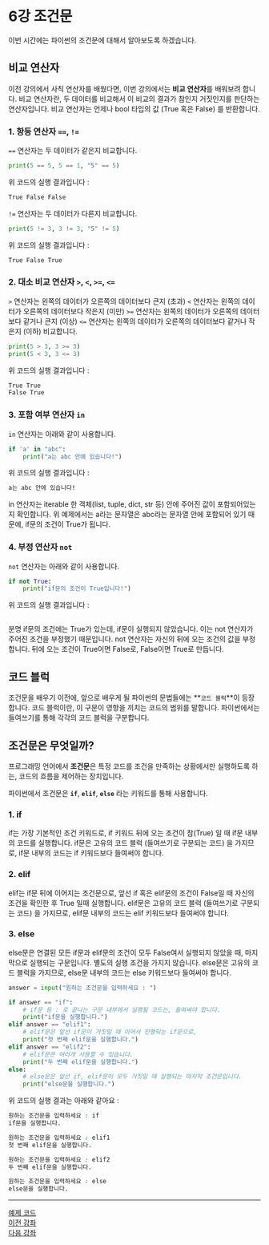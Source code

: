 # 6강 조건문
이번 시간에는 파이썬의 조건문에 대해서 알아보도록 하겠습니다.

## 비교 연산자
이전 강의에서 사칙 연산자를 배웠다면, 이번 강의에서는 **비교 연산자**를 배워보려 합니다.
비교 연산자란, 두 데이터를 비교해서 이 비교의 결과가 참인지 거짓인지를 판단하는 연산자입니다.
비교 연산자는 언제나 bool 타입의 값 (True 혹은 False) 를 반환합니다.

### 1. 항등 연산자 `==`, `!=`
`==` 연산자는 두 데이터가 같은지 비교합니다.
```python
print(5 == 5, 5 == 1, "5" == 5)
```
위 코드의 실행 결과입니다 :
```css
True False False
```
`!=` 연산자는 두 데이터가 다른지 비교합니다.
```python
print(5 != 3, 3 != 3, "5" != 5)
```
위 코드의 실행 결과입니다 :
```css
True False True
```
### 2. 대소 비교 연산자 `>`, `<`, `>=`, `<=`
`>` 연산자는 왼쪽의 데이터가 오른쪽의 데이터보다 큰지 (초과)
`<` 연산자는 왼쪽의 데이터가 오른쪽의 데이터보다 작은지 (미만)
`>=` 연산자는 왼쪽의 데이터가 오른쪽의 데이터보다 같거나 큰지 (이상)
`<=` 연산자는 왼쪽의 데이터가 오른쪽의 데이터보다 같거나 작은지 (이하) 비교합니다.
```python
print(5 > 3, 3 >= 3)
print(5 < 3, 3 <= 3)
```
위 코드의 실행 결과입니다 :
```css
True True
False True
```

### 3. 포함 여부 연산자 `in`
`in` 연산자는 아래와 같이 사용합니다.
```python
if 'a' in "abc":
    print("a는 abc 안에 있습니다!")
```
위 코드의 실행 결과입니다 :
```css
a는 abc 안에 있습니다!
```
in 연산자는 iterable 한 객체(list, tuple, dict, str 등) 안에 주어진 값이 포함되어있는지 확인합니다.
위 예제에서는 a라는 문자열은 abc라는 문자열 안에 포함되어 있기 때문에, if문의 조건이 True가 됩니다.

### 4. 부정 연산자 `not`
`not` 연산자는 아래와 같이 사용합니다.
```python
if not True:
    print("if문의 조건이 True입니다!")
```
위 코드의 실행 결과입니다 :
```css

```
분명 if문의 조건에는 True가 있는데, if문이 실행되지 않았습니다. 이는 not 연산자가 주어진 조건을 부정했기 때문입니다.
not 연산자는 자신의 뒤에 오는 조건의 값을 부정합니다. 뒤에 오는 조건이 True이면 False로, False이면 True로 만듭니다.



## 코드 블럭
조건문을 배우기 이전에, 앞으로 배우게 될 파이썬의 문법들에는 **`코드 블럭`**이 등장합니다.
코드 블럭이란, 이 구문이 영향을 끼치는 코드의 범위를 말합니다. 파이썬에서는 들여쓰기를 통해 각각의 코드 블럭을 구분합니다.

## 조건문은 무엇일까?
프로그래밍 언어에서 **조건문**은 특정 코드를 조건을 만족하는 상황에서만 실행하도록 하는, 코드의 흐름을 제어하는 장치입니다.

파이썬에서 조건문은 **`if`**, **`elif`**, **`else`** 라는 키워드를 통해 사용합니다. 

### 1. if
if는 가장 기본적인 조건 키워드로, if 키워드 뒤에 오는 조건이 참(True) 일 때 if문 내부의 코드를 실행합니다.
if문은 고유의 코드 블럭 (들여쓰기로 구분되는 코드) 을 가지므로, if문 내부의 코드는 if 키워드보다 들여써야 합니다.

### 2. elif
elif는 if문 뒤에 이어지는 조건문으로, 앞선 if 혹은 elif문의 조건이 False일 때 자신의 조건을 확인한 후 True 일때 실행합니다.
elif문은 고유의 코드 블럭 (들여쓰기로 구분되는 코드) 을 가지므로, elif문 내부의 코드는 elif 키워드보다 들여써야 합니다.

### 3. else
else문은 연결된 모든 if문과 elif문의 조건이 모두 False여서 실행되지 않았을 때, 마지막으로 실행되는 구문입니다.
별도의 실행 조건을 가지지 않습니다.
else문은 고유의 코드 블럭을 가지므로, else문 내부의 코드는 else 키워드보다 들여써야 합니다.

```python
answer = input("원하는 조건문을 입력하세요 : ")

if answer == "if":
    # if문 등 : 로 끝나는 구문 내부에서 실행될 코드는, 들여써야 합니다.
    print("if문을 실행합니다.")
elif answer == "elif1":
    # elif문은 앞선 if문이 거짓일 때 이어서 진행되는 if문으로,
    print("첫 번째 elif문을 실행합니다.")
elif answer == "elif2":
    # elif문은 여러개 사용할 수 있습니다.
    print("두 번째 elif문을 실행합니다.")
else:
    # else문은 앞선 if, elif문이 모두 거짓일 때 실행되는 마지막 조건문입니다.
    print("else문을 실행합니다.")
```

위 코드의 실행 결과는 아래와 같아요 :
```css
원하는 조건문을 입력하세요 : if
if문을 실행합니다.
```
```css
원하는 조건문을 입력하세요 : elif1
첫 번째 elif문을 실행합니다.
```
```css
원하는 조건문을 입력하세요 : elif2
두 번째 elif문을 실행합니다.
```
```css
원하는 조건문을 입력하세요 : else
else문을 실행합니다.
```


***

[예제 코드](/Basics/06%20-%20조건문/condition.py)</br>
[이전 강좌](/Basics/05%20-%20형변환과%20묶음%20자료형/README.md)</br>
[다음 강좌](/Basics/07%20-%20반복문/README.md)